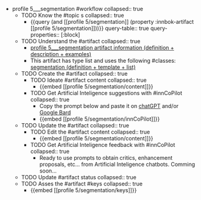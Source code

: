 
- profile 5___segmentation #workflow
   collapsed:: true
  - TODO Know the #topic s
    collapsed:: true
    - {{query (and [[profile 5/segmentation]] (property :innbok-artifact [[profile 5/segmentation]]))}}
      query-table:: true
      query-properties:: [:block]
  - TODO Understand the #artifact
    collapsed:: true
    - [profile 5___segmentation artifact information (definition + description + examples)](https://go.innbok.com/#/page/innBoK%2Fprofile-%28id%29%2Fsegmentation%2Finfo)
    - This artifact has type list and uses the following #classes: [segmentation (definition + template + list)](https://go.innbok.com/#/page/innBoK%2Fclass%2Fsegmentation)
  - TODO Create the #artifact
     collapsed:: true
    - TODO Ideate #artifact content
      collapsed:: true
      - {{embed [[profile 5/segmentation/content]]}}
    - TODO Get Artificial Inteligence suggestions with #innCoPilot
      collapsed:: true
      - Copy the prompt below and paste it on [chatGPT](https://chat.openai.com) and/or [Google Bard](https://bard.google.com/chat)
      - {{embed [[profile 5/segmentation/innCoPilot]]}}
  - TODO Update the #artifact
    collapsed:: true
    - TODO Edit the #artifact content
     collapsed:: true
      - {{embed [[profile 5/segmentation/content]]}}
    - TODO Get Artificial Inteligence feedback with #innCoPilot
      collapsed:: true
      - Ready to use prompts to obtain critics, enhancement proposals, etc... from Artificial Inteligence chatbots. Comming soon...
  - TODO Update #artifact status
    collapsed:: true
  - TODO Asses the #artifact #keys
    collapsed:: true
    - {{embed [[profile 5/segmentation/keys]]}}








